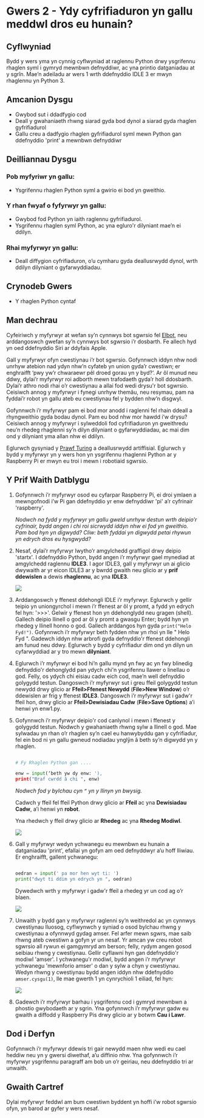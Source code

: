 # Gwers 2 - Ydy cyfrifiaduron yn gallu meddwl dros eu hunain?

## Cyflwyniad

Bydd y wers yma yn cynnig cyflwyniad at raglennu Python drwy ysgrifennu rhaglen syml i gymryd mewnbwn defnyddiwr, ac yna printio datganiadau at y sgrîn. Mae’n adeiladu ar wers 1 wrth ddefnyddio IDLE 3 er mwyn rhaglennu yn Python 3.  


## Amcanion Dysgu

- Gwybod sut i ddadfygio cod 
- Deall y gwahaniaeth rhwng siarad gyda bod dynol a siarad gyda rhaglen gyfrifiadurol
- Gallu creu a dadfygio rhaglen gyfrifiadurol syml mewn Python gan ddefnyddio 'print' a mewnbwn defnyddiwr


## Deilliannau Dysgu

### Pob myfyriwr yn gallu:

- Ysgrifennu rhaglen Python syml a gwirio ei bod yn gweithio. 

### Y rhan fwyaf o fyfyrwyr yn gallu:

- Gwybod fod Python yn iaith raglennu gyfrifiadurol.   
- Ysgrifennu rhaglen syml Python, ac yna egluro'r dilyniant mae’n ei ddilyn.

### Rhai myfyrwyr yn gallu:

- Deall diffygion cyfrifiaduron, o’u cymharu gyda deallusrwydd dynol, wrth ddilyn dilyniant o gyfarwyddiadau.  


## Crynodeb Gwers 

- Y rhaglen Python cyntaf 

## Man dechrau

Cyfeiriwch y myfyrwyr at wefan sy’n cynnwys bot sgwrsio fel [Elbot](http://www.elbot.com/), neu arddangoswch gwefan sy’n cynnwys bot sgwrsio i’r dosbarth. Fe allech hyd yn oed ddefnyddio Siri ar ddyfais Apple. 

Gall y myfyrwyr ofyn cwestiynau i’r bot sgwrsio. Gofynnwch iddyn nhw nodi unrhyw atebion nad ydyn nhw’n cyfateb yn union gyda’r cwestiwn; er enghraifft ‘pwy yw’r chwaraewr pêl droed gorau yn y byd?’. Ar ôl munud neu ddwy, dylai’r myfyrwyr roi adborth mewn trafodaeth gyda’r holl ddosbarth.  Dylai’r athro nodi rhai o’r cwestiynau a allai fod wedi drysu'r bot sgwrsio. Ceisiwch annog y myfyrwyr i fynegi unrhyw themâu, neu resymau, pam na fyddai’r robot yn gallu ateb eu cwestiynau fel y bydden nhw’n disgwyl.

Gofynnwch i’r myfyrwyr pam ei bod mor anodd i raglenni fel rhain ddeall a rhyngweithio gyda bodau dynol. Pam eu bod nhw mor hawdd i’w drysu? Ceisiwch annog y myfyrwyr i sylweddoli fod cyfrifiaduron yn gweithredu neu’n rhedeg rhaglenni sy’n dilyn dilyniant o gyfarwyddiadau, ac mai dim ond y dilyniant yma allan nhw ei ddilyn.   

Eglurwch gysyniad y [Prawf Turing](http://en.wikipedia.org/wiki/Turing_test) a deallusrwydd artiffisial. Eglurwch y bydd y myfyrwyr yn y wers hon yn ysgrifennu rhaglenni Python ar y Raspberry Pi er mwyn eu troi i mewn i robotiaid sgwrsio. 


## Y Prif Waith Datblygu

1. Gofynnwch i’r myfyrwyr osod eu cyfarpar Raspberry Pi, ei droi ymlaen a mewngofnodi i’w Pi gan ddefnyddio yr enw defnyddiwr 'pi' a’r cyfrinair 'raspberry'.

	*Nodwch na fydd y myfyrwyr yn gallu gweld unrhyw destun wrth deipio’r cyfrinair, bydd angen i chi roi sicrwydd iddyn nhw ei fod yn gweithio. Pam bod hyn yn digwydd? Cliw: beth fyddai yn digwydd petai rhywun yn edrych dros eu hysgwydd?*
	
2. Nesaf, dylai’r myfyrwyr lwytho’r amgylchedd graffigol drwy deipio 'startx'. I ddefnyddio Python, bydd angen i’r myfyrwyr gael mynediad at amgylchedd raglennu **IDLE3**. I agor IDLE3, gall y myfyrwyr un ai glicio dwywaith ar yr eicon IDLE3 ar y bwrdd gwaith neu glicio ar y **prif ddewislen** a dewis **rhaglennu**, ac yna **IDLE3**.

	![](idle3.png)

3. Arddangoswch y ffenest ddehongli IDLE i’r myfyrwyr. Eglurwch y gellir teipio yn uniongyrchol i mewn i’r ffenest ar ôl y promt, a fydd yn edrych fel hyn: '>>>'. Gelwir y ffenest hon yn ddehonglydd neu gragen (shell). Gallech deipio llinell o god ar ôl y promt a gwasgu Enter; bydd hyn yn rhedeg y llinell honno o god. Gallech arddangos hyn gyda `print("Helo Fyd!")`. Gofynnwch i’r myfyrwyr beth fydden nhw yn rhoi yn lle " Helo Fyd ". Gadewch iddyn nhw arbrofi gyda defnyddio'r ffenest ddehongli am funud neu ddwy. Eglurwch y bydd y cyfrifiadur dim ond yn dilyn un cyfarwyddiad ar y tro mewn **dilyniant**. 

4. Eglurwch i’r myfyrwyr ei bod hi’n gallu mynd yn fwy ac yn fwy blinedig defnyddio'r dehonglydd pan ydych chi'n ysgrifennu llawer o linellau o god. Felly, os ydych chi eisiau cadw eich cod, mae’n well defnyddio golygydd testun.  Dangoswch i’r myfyrwyr sut i greu ffeil golygydd testun newydd drwy glicio ar **Ffeil>Ffenest Newydd** (**File>New Window**) o’r ddewislen ar frig y ffenest **IDLE3**.  Dangoswch i’r myfyrwyr sut i gadw'r ffeil hon, drwy glicio ar **Ffeil>Dewisiadau Cadw** (**File>Save Options**) a’i henwi yn enw1.py. 

5. Gofynnwch i’r myfyrwyr deipio'r cod canlynol i mewn i ffenest y golygydd testun. Nodwch y gwahaniaeth rhwng sylw a llinell o god. Mae sylwadau yn rhan o’r rhaglen sy’n cael eu hanwybyddu gan y cyfrifiadur, fel ein bod ni yn gallu gwneud nodiadau ynglŷn â beth sy’n digwydd yn y rhaglen. 

	```python
	
	# Fy Rhaglen Python gan ....
	
	enw = input(‘beth yw dy enw: '), 
	print("Braf cwrdd â chi ", enw)
	```
	
	*Nodwch fod y bylchau cyn `“` yn y llinyn yn bwysig.* 
	
	Cadwch y ffeil fel ffeil Python drwy glicio ar **Ffeil** ac yna **Dewisiadau Cadw**, a’i henwi yn **robot**. 
	
	Yna rhedwch y ffeil drwy glicio ar **Rhedeg** ac yna **Rhedeg Modiwl**. 
	
	![](program-1.png)

6. Gall y myfyrwyr wedyn ychwanegu eu mewnbwn eu hunain a datganiadau 'print', efallai yn gofyn am oed defnyddwyr a’u hoff lliwiau. Er enghraifft, gallent ychwanegu: 

	```python
	
	oedran = input(' pa mor hen wyt ti: ')
	print("dwyt ti ddim yn edrych yn ", oedran)
	```
	Dywedwch wrth y myfyrwyr i gadw'r ffeil a rhedeg yr un cod ag o’r blaen.  
	
	![](program-2.png)
	
7.  Unwaith y bydd gan y myfyrwyr raglenni sy’n weithredol ac yn cynnwys cwestiynau lluosog, cyflwynwch y syniad o osod bylchau rhwng y cwestiynau a ofynnwyd gydag amser. Fel arfer mewn sgwrs, mae saib rhwng ateb cwestiwn a gofyn yr un nesaf. Yr amcan yw creu robot sgwrsio all rywun ei gamgymryd am berson; felly, rydym angen gosod seibiau rhwng y cwestiynau. Gellir cyflawni hyn gan ddefnyddio'r modiwl 'amser'.   I ychwanegu'r modiwl, bydd angen i’r myfyrwyr ychwanegu 'mewnforio amser' o dan y sylw a chyn y cwestiynau. Wedyn rhwng y cwestiynau bydd angen iddyn nhw ddefnyddio `amser.cysgu(1)`, lle mae gwerth 1 yn cynrychioli 1 eiliad, fel hyn: 

	![](program-3.png)

8.  Gadewch i’r myfyrwyr barhau i ysgrifennu cod i gymryd mewnbwn a phostio gwybodaeth ar y sgrin. Yna gofynnwch i’r myfyrwyr gadw eu gwaith a diffodd y Raspberry Pis drwy glicio ar y botwm **Cau i Lawr**.

## Dod i Derfyn

Gofynnwch i’r myfyrwyr ddewis tri gair newydd maen nhw wedi eu cael heddiw neu yn y gwersi diwethaf, a’u diffinio nhw. Yna gofynnwch i’r myfyrwyr ysgrifennu paragraff am bob un o’r geiriau, neu ddefnyddio tri ar unwaith. 


## Gwaith Cartref

Dylai myfyrwyr feddwl am bum cwestiwn byddent yn hoffi i’w robot sgwrsio ofyn, yn barod ar gyfer y wers nesaf.